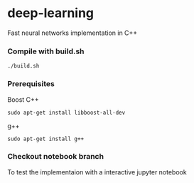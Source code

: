 # deep-learning
Fast neural networks implementation in C++

### Compile with build.sh
```
./build.sh
```

### Prerequisites
Boost C++
```
sudo apt-get install libboost-all-dev
```
g++
```
sudo apt-get install g++
```

### Checkout notebook branch
To test the implementaion with a interactive jupyter notebook
